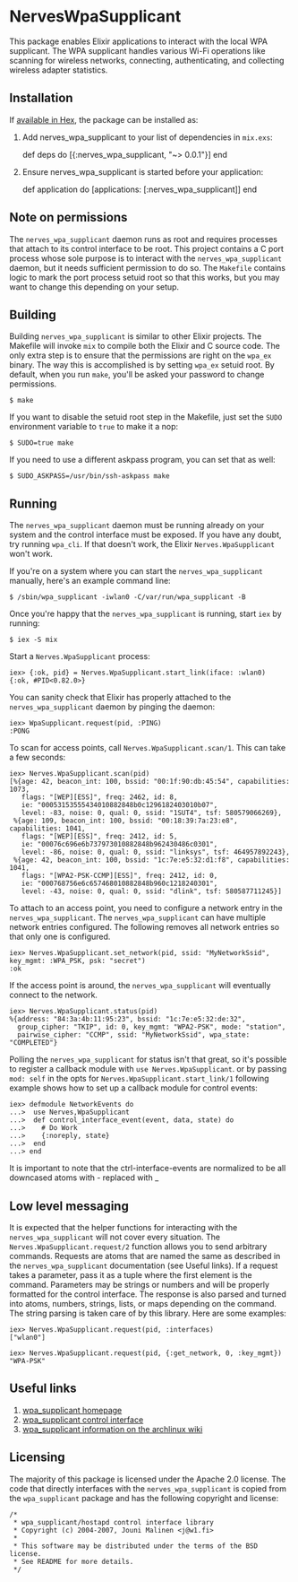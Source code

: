 # NervesWpaSupplicant

This package enables Elixir applications to interact with the local WPA
supplicant. The WPA supplicant handles various Wi-Fi operations like scanning
for wireless networks, connecting, authenticating, and collecting wireless
adapter statistics.

## Installation

If [available in Hex](https://hex.pm/docs/publish), the package can be installed as:

  1. Add nerves_wpa_supplicant to your list of dependencies in `mix.exs`:

        def deps do
          [{:nerves_wpa_supplicant, "~> 0.0.1"}]
        end

  2. Ensure nerves_wpa_supplicant is started before your application:

        def application do
          [applications: [:nerves_wpa_supplicant]]
        end


## Note on permissions

The `nerves_wpa_supplicant` daemon runs as root and requires processes that attach to
its control interface to be root. This project contains a C port process whose
sole purpose is to interact with the `nerves_wpa_supplicant` daemon, but it needs
sufficient permission to do so. The `Makefile` contains logic to mark the port
process setuid root so that this works, but you may want to change this
depending on your setup.

## Building

Building `nerves_wpa_supplicant` is similar to other Elixir projects. The Makefile
will invoke `mix` to compile both the Elixir and C source code. The only extra
step is to ensure that the permissions are right on the `wpa_ex` binary. The
way this is accomplished is by setting `wpa_ex` setuid root. By default, when
you run `make`, you'll be asked your password to change permissions.

    $ make

If you want to disable the setuid root step in the Makefile, just set the `SUDO`
environment variable to `true` to make it a nop:

    $ SUDO=true make

If you need to use a different askpass program, you can set that as well:

    $ SUDO_ASKPASS=/usr/bin/ssh-askpass make

## Running

The `nerves_wpa_supplicant` daemon must be running already on your system and the control
interface must be exposed. If you have any doubt, try running `wpa_cli`. If that
doesn't work, the Elixir `Nerves.WpaSupplicant` won't work.

If you're on a system where you can start the `nerves_wpa_supplicant` manually, here's
an example command line:

    $ /sbin/wpa_supplicant -iwlan0 -C/var/run/wpa_supplicant -B

Once you're happy that the `nerves_wpa_supplicant` is running, start `iex` by running:

    $ iex -S mix

Start a `Nerves.WpaSupplicant` process:

    iex> {:ok, pid} = Nerves.WpaSupplicant.start_link(iface: :wlan0)
    {:ok, #PID<0.82.0>}

You can sanity check that Elixir has properly attached to the `nerves_wpa_supplicant`
daemon by pinging the daemon:

    iex> WpaSupplicant.request(pid, :PING)
    :PONG

To scan for access points, call `Nerves.WpaSupplicant.scan/1`. This can take a few
seconds:

    iex> Nerves.WpaSupplicant.scan(pid)
    [%{age: 42, beacon_int: 100, bssid: "00:1f:90:db:45:54", capabilities: 1073,
       flags: "[WEP][ESS]", freq: 2462, id: 8,
       ie: "00053153555434010882848b0c1296182403010b07",
       level: -83, noise: 0, qual: 0, ssid: "1SUT4", tsf: 580579066269},
     %{age: 109, beacon_int: 100, bssid: "00:18:39:7a:23:e8", capabilities: 1041,
       flags: "[WEP][ESS]", freq: 2412, id: 5,
       ie: "00076c696e6b737973010882848b962430486c0301",
       level: -86, noise: 0, qual: 0, ssid: "linksys", tsf: 464957892243},
     %{age: 42, beacon_int: 100, bssid: "1c:7e:e5:32:d1:f8", capabilities: 1041,
       flags: "[WPA2-PSK-CCMP][ESS]", freq: 2412, id: 0,
       ie: "000768756e6c657468010882848b960c1218240301",
       level: -43, noise: 0, qual: 0, ssid: "dlink", tsf: 580587711245}]

To attach to an access point, you need to configure a network entry in the
`nerves_wpa_supplicant`. The `nerves_wpa_supplicant` can have multiple network entries
configured. The following removes all network entries so that only one is
configured.

    iex> Nerves.WpaSupplicant.set_network(pid, ssid: "MyNetworkSsid", key_mgmt: :WPA_PSK, psk: "secret")
    :ok


If the access point is around, the `nerves_wpa_supplicant` will eventually connect to
the network.

    iex> Nerves.WpaSupplicant.status(pid)
    %{address: "84:3a:4b:11:95:23", bssid: "1c:7e:e5:32:de:32",
      group_cipher: "TKIP", id: 0, key_mgmt: "WPA2-PSK", mode: "station",
      pairwise_cipher: "CCMP", ssid: "MyNetworkSsid", wpa_state: "COMPLETED"}

Polling the `nerves_wpa_supplicant` for status isn't that great, so it's possible to
register a callback module with `use Nerves.WpaSupplicant`. or by passing `mod: self` in the opts for `Nerves.WpaSupplicant.start_link/1`
following example shows how to set up a callback module for control events:

    iex> defmodule NetworkEvents do
    ...>  use Nerves,WpaSupplicant
    ...>  def control_interface_event(event, data, state) do
    ...>    # Do Work
    ...>    {:noreply, state}
    ...>  end
    ...> end

It is important to note that the ctrl-interface-events are normalized to be all downcased atoms with - replaced with _

## Low level messaging

It is expected that the helper functions for interacting with the `nerves_wpa_supplicant`
will not cover every situation. The `Nerves.WpaSupplicant.request/2` function allows
you to send arbitrary commands. Requests are atoms that are named the same as
described in the `nerves_wpa_supplicant` documentation (see Useful links). If a request
takes a parameter, pass it as a tuple where the first element is the command.
Parameters may be strings or numbers and will be properly formatted for the
control interface. The response is also parsed and turned into atoms, numbers,
strings, lists, or maps depending on the command. The string parsing is taken
care of by this library. Here are some examples:

    iex> Nerves.WpaSupplicant.request(pid, :interfaces)
    ["wlan0"]

    iex> Nerves.WpaSupplicant.request(pid, {:get_network, 0, :key_mgmt})
    "WPA-PSK"

## Useful links

  1. [wpa_supplicant homepage](http://w1.fi/wpa_supplicant/)
  2. [wpa_supplicant control interface](http://w1.fi/wpa_supplicant/devel/ctrl_iface_page.html)
  3. [wpa_supplicant information on the archlinux wiki](https://wiki.archlinux.org/index.php/Wpa_supplicant)

## Licensing

The majority of this package is licensed under the Apache 2.0 license. The code
that directly interfaces with the `nerves_wpa_supplicant` is copied from the
`wpa_supplicant` package and has the following copyright and license:

```
/*
 * wpa_supplicant/hostapd control interface library
 * Copyright (c) 2004-2007, Jouni Malinen <j@w1.fi>
 *
 * This software may be distributed under the terms of the BSD license.
 * See README for more details.
 */
```
